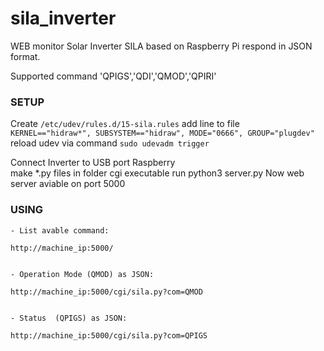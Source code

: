 # sila_inverter
WEB monitor Solar Inverter SILA based on Raspberry Pi respond in JSON format.

Supported command 'QPIGS','QDI','QMOD','QPIRI'

 ### SETUP

Create ```/etc/udev/rules.d/15-sila.rules```
add line to file<br>
 ```KERNEL=="hidraw*", SUBSYSTEM=="hidraw", MODE="0666", GROUP="plugdev"```
reload udev via command ```sudo udevadm trigger```

Connect Inverter to USB port Raspberry
<br>
make *.py files in folder cgi  executable 
run python3 server.py
Now web server aviable on port 5000
<BR>
 ### USING
 

    - List avable command:
    
    http://machine_ip:5000/
    
    
    - Operation Mode (QMOD) as JSON:
    
    http://machine_ip:5000/cgi/sila.py?com=QMOD
    
    
    - Status  (QPIGS) as JSON:
    
    http://machine_ip:5000/cgi/sila.py?com=QPIGS
  
 



